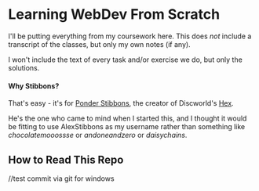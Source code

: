 # Learning WebDev From Scratch

I'll be putting everything from my coursework here.
This does *not* include a transcript of the classes,
but only my own notes (if any).

I won't include the text of every task and/or exercise we do,
but only the solutions.

#### Why Stibbons?

That's easy - it's for [Ponder Stibbons](https://wiki.lspace.org/mediawiki/Ponder_Stibbons), 
the creator of Discworld's [Hex](https://wiki.lspace.org/mediawiki/Hex).

He's the one who came to mind when I started this, and I thought it would
be fitting to use AlexStibbons as my username rather than something like
_chocolatemooossse_ or _andoneandzero_ or _daisychains_.

## How to Read This Repo

//test commit via git for windows
